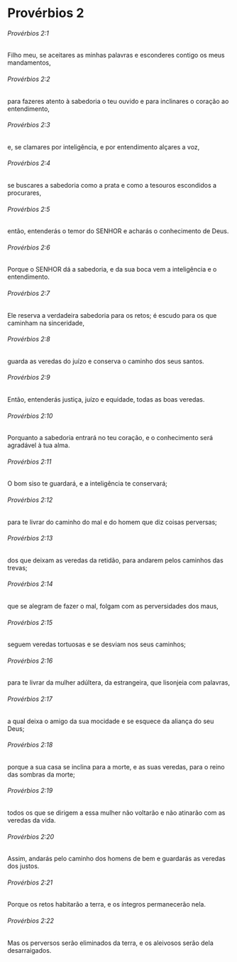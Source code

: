# Provérbios 2

###### Provérbios 2:1

Filho meu, se aceitares as minhas palavras e esconderes contigo os meus mandamentos,

###### Provérbios 2:2

para fazeres atento à sabedoria o teu ouvido e para inclinares o coração ao entendimento,

###### Provérbios 2:3

e, se clamares por inteligência, e por entendimento alçares a voz,

###### Provérbios 2:4

se buscares a sabedoria como a prata e como a tesouros escondidos a procurares,

###### Provérbios 2:5

então, entenderás o temor do SENHOR e acharás o conhecimento de Deus.

###### Provérbios 2:6

Porque o SENHOR dá a sabedoria, e da sua boca vem a inteligência e o entendimento.

###### Provérbios 2:7

Ele reserva a verdadeira sabedoria para os retos; é escudo para os que caminham na sinceridade,

###### Provérbios 2:8

guarda as veredas do juízo e conserva o caminho dos seus santos.

###### Provérbios 2:9

Então, entenderás justiça, juízo e equidade, todas as boas veredas.

###### Provérbios 2:10

Porquanto a sabedoria entrará no teu coração, e o conhecimento será agradável à tua alma.

###### Provérbios 2:11

O bom siso te guardará, e a inteligência te conservará;

###### Provérbios 2:12

para te livrar do caminho do mal e do homem que diz coisas perversas;

###### Provérbios 2:13

dos que deixam as veredas da retidão, para andarem pelos caminhos das trevas;

###### Provérbios 2:14

que se alegram de fazer o mal, folgam com as perversidades dos maus,

###### Provérbios 2:15

seguem veredas tortuosas e se desviam nos seus caminhos;

###### Provérbios 2:16

para te livrar da mulher adúltera, da estrangeira, que lisonjeia com palavras,

###### Provérbios 2:17

a qual deixa o amigo da sua mocidade e se esquece da aliança do seu Deus;

###### Provérbios 2:18

porque a sua casa se inclina para a morte, e as suas veredas, para o reino das sombras da morte;

###### Provérbios 2:19

todos os que se dirigem a essa mulher não voltarão e não atinarão com as veredas da vida.

###### Provérbios 2:20

Assim, andarás pelo caminho dos homens de bem e guardarás as veredas dos justos.

###### Provérbios 2:21

Porque os retos habitarão a terra, e os íntegros permanecerão nela.

###### Provérbios 2:22

Mas os perversos serão eliminados da terra, e os aleivosos serão dela desarraigados.

